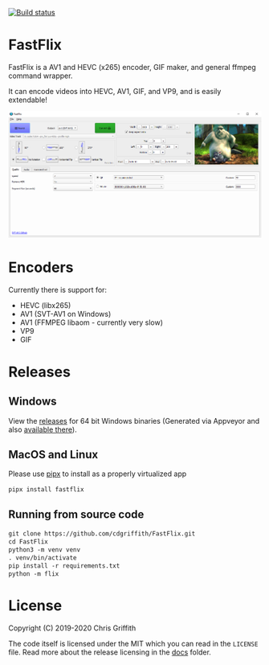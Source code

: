[![Build status](https://ci.appveyor.com/api/projects/status/208k29cvoq8xwf8j/branch/master?svg=true)](https://ci.appveyor.com/project/cdgriffith/fastflix/branch/master)

# FastFlix

FastFlix is a AV1 and HEVC (x265) encoder, GIF maker, and general ffmpeg command wrapper.

It can encode videos into HEVC, AV1, GIF, and VP9, and is easily extendable!

![preview](https://raw.githubusercontent.com/cdgriffith/binary-files/fast-flix/media/fastflix/2.0.0/main.png)


# Encoders

Currently there is support for:

* HEVC (libx265)
* AV1 (SVT-AV1 on Windows)
* AV1 (FFMPEG libaom - currently very slow)
* VP9
* GIF


# Releases

## Windows
View the [releases](https://github.com/cdgriffith/FastFlix/releases) for 64 bit Windows binaries (Generated via Appveyor and also [available there](https://ci.appveyor.com/project/cdgriffith/fastflix)).

## MacOS and Linux

Please use [pipx](https://pipxproject.github.io/pipx/installation/) to install as a properly virtualized app

```
pipx install fastflix
```

## Running from source code

```
git clone https://github.com/cdgriffith/FastFlix.git
cd FastFlix
python3 -m venv venv
. venv/bin/activate
pip install -r requirements.txt
python -m flix
```

# License

Copyright (C) 2019-2020 Chris Griffith

The code itself is licensed under the MIT which you can read in the `LICENSE` file.
Read more about the release licensing in the [docs](docs/README.md) folder.

